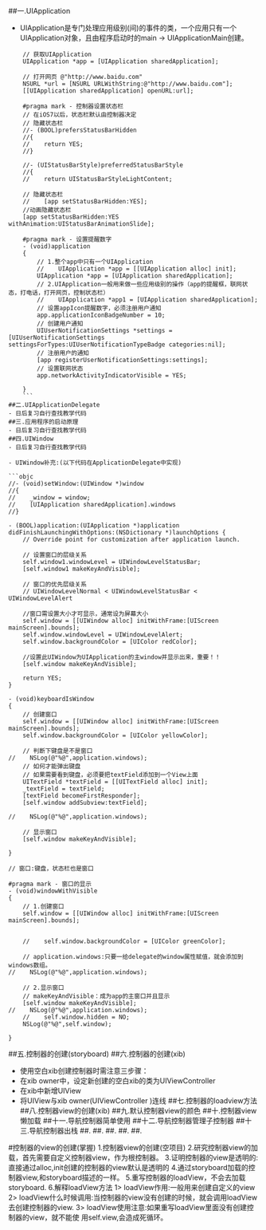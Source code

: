 ##一.UIApplication
- UIApplication是专门处理应用级别(间)的事件的类，一个应用只有一个UIApplication对象，且由程序启动时的main -> UIApplicationMain创建。
```objc
    // 获取UIApplication
    UIApplication *app = [UIApplication sharedApplication];
    
    // 打开网页 @"http://www.baidu.com"
    NSURL *url = [NSURL URLWithString:@"http://www.baidu.com"];
    [[UIApplication sharedApplication] openURL:url];

    #pragma mark - 控制器设置状态栏
    // 在iOS7以后，状态栏默认由控制器决定
    // 隐藏状态栏
    //- (BOOL)prefersStatusBarHidden
    //{
    //    return YES;
    //}

    //- (UIStatusBarStyle)preferredStatusBarStyle
    //{
    //    return UIStatusBarStyleLightContent;
    
    // 隐藏状态栏
    //    [app setStatusBarHidden:YES];
    //动画隐藏状态栏
    [app setStatusBarHidden:YES withAnimation:UIStatusBarAnimationSlide];
    
    #pragma mark - 设置提醒数字
    - (void)application
    {
        // 1.整个app中只有一个UIApplication        
        //    UIApplication *app = [[UIApplication alloc] init];
        UIApplication *app = [UIApplication sharedApplication];
        // 2.UIApplication一般用来做一些应用级别的操作（app的提醒框，联网状态，打电话，打开网页，控制状态栏）
        //    UIApplication *app1 = [UIApplication sharedApplication];
        // 设置appIcon提醒数字，必须注册用户通知
        app.applicationIconBadgeNumber = 10;
        // 创建用户通知
        UIUserNotificationSettings *settings = [UIUserNotificationSettings settingsForTypes:UIUserNotificationTypeBadge categories:nil];
        // 注册用户的通知
        [app registerUserNotificationSettings:settings];
        // 设置联网状态
        app.networkActivityIndicatorVisible = YES;
    
    } 
    ```
##二.UIApplicationDelegate
- 日后复习自行查找教学代码
##三.应用程序的启动原理
- 日后复习自行查找教学代码
##四.UIWindow
- 日后复习自行查找教学代码

- UIWindow补充:(以下代码在ApplicationDelegate中实现)

```objc
//- (void)setWindow:(UIWindow *)window
//{
//    _window = window;
//    [UIApplication sharedApplication].windows
//}

- (BOOL)application:(UIApplication *)application didFinishLaunchingWithOptions:(NSDictionary *)launchOptions {
    // Override point for customization after application launch.
    
    // 设置窗口的层级关系
    self.window1.windowLevel = UIWindowLevelStatusBar;
    [self.window1 makeKeyAndVisible];
    
    // 窗口的优先层级关系
    // UIWindowLevelNormal < UIWindowLevelStatusBar < UIWindowLevelAlert
    
    //窗口需设置大小才可显示，通常设为屏幕大小
    self.window = [[UIWindow alloc] initWithFrame:[UIScreen mainScreen].bounds];
    self.window.windowLevel = UIWindowLevelAlert;
    self.window.backgroundColor = [UIColor redColor];
    
    //设置此UIWindow为UIApplication的主window并显示出来，重要！！
    [self.window makeKeyAndVisible];
    
    return YES;
}

- (void)keyboardIsWindow
{
    // 创建窗口
    self.window = [[UIWindow alloc] initWithFrame:[UIScreen mainScreen].bounds];
    self.window.backgroundColor = [UIColor yellowColor];
    
    // 判断下键盘是不是窗口
//    NSLog(@"%@",application.windows);
    // 如何才能弹出键盘
    // 如果需要看到键盘，必须要把textField添加到一个View上面
    UITextField *textField = [[UITextField alloc] init];
    _textField = textField;
    [textField becomeFirstResponder];
    [self.window addSubview:textField];
    
//    NSLog(@"%@",application.windows);
    
    // 显示窗口
    [self.window makeKeyAndVisible];

}

// 窗口:键盘，状态栏也是窗口

#pragma mark - 窗口的显示
- (void)windowWithVisible
{
    // 1.创建窗口
    self.window = [[UIWindow alloc] initWithFrame:[UIScreen mainScreen].bounds];
    
    
    //    self.window.backgroundColor = [UIColor greenColor];
    
    // application.windows:只要一给delegate的window属性赋值，就会添加到windows数组。
//    NSLog(@"%@",application.windows);
    
    // 2.显示窗口
    // makeKeyAndVisible：成为app的主窗口并且显示
    [self.window makeKeyAndVisible];
//    NSLog(@"%@",application.windows);
    //    self.window.hidden = NO;
    NSLog(@"%@",self.window);

}

```
##五.控制器的创建(storyboard)
##六.控制器的创建(xib)
- 使用空白xib创建控制器时需注意三步骤：
 - 在xib owner中，设定新创建的空白xib的类为UIViewController
 - 在xib中新增UIView
 - 将UIView与xib owner(UIViewController
)连线
##七.控制器的loadview方法
##八.控制器view的创建(xib)
##九.默认控制器view的颜色
##十.控制器view懒加载
##十一.导航控制器简单使用
##十二.导航控制器管理子控制器
##十三.导航控制器出栈
##.
##.
##.
##.
##.

#控制器的view的创建(掌握)
1.控制器view的创建(空项目) 2.研究控制器view的加载，首先需要自定义控制器view，作为根控制器。 3.证明控制器的view是透明的:直接通过alloc,init创建的控制器的view默认是透明的 4.通过storyboard加载的控制器view,和storyboard描述的一样。 5.重写控制器的loadView，不会去加载storyboard.6.解释loadView方法1> loadView作用:一般用来创建自定义的view2> loadView什么时候调用:当控制器的view没有创建的时候，就会调用loadView 去创建控制器的view.3> loadView使用注意:如果重写loadView里面没有创建控制器的view，就不能使 用self.view,会造成死循环。